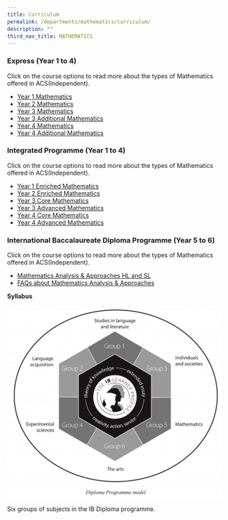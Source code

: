 ```yaml
---
title: Curriculum
permalink: /departments/mathematics/curriculum/
description: ""
third_nav_title: MATHEMATICS
---
```

### Express (Year 1 to 4)

Click on the course options to read more about the types of Mathematics offered in ACS(Independent).

*   <a href="/files/Our%20Departments/Mathematics/Year-1-Express-Mathematics.pdf" target="_blank">Year 1 Mathematics</a>
*   <a href="/files/Our%20Departments/Mathematics/Year-2-Express-Mathematics-Course-Outline.pdf" target="_blank">Year 2 Mathematics</a>
*   <a href="/files/Our%20Departments/Mathematics/Year-3-Express-Mathematics.pdf" target="_blank">Year 3 Mathematics</a>
*   <a href="/files/Our%20Departments/Mathematics/Year-3-Express-Additional-Mathematics.pdf" target="_blank">Year 3 Additional Mathematics</a>
*   <a href="/files/Our%20Departments/Mathematics/Year-4-Express-Mathematics.pdf" target="_blank">Year 4 Mathematics</a>
*   <a href="/files/Our%20Departments/Mathematics/Year-4-Express-A-Maths.pdf" target="_blank">Year 4 Additional Mathematics</a>

### Integrated Programme (Year 1 to 4)

Click on the course options to read more about the types of Mathematics offered in ACS(Independent).

*   <a href="/files/Our%20Departments/Mathematics/Year-1-Enriched-Mathematics.pdf" target="_blank">Year 1 Enriched Mathematics</a>
*   <a href="/files/Our%20Departments/Mathematics/Year-2-Enriched-Mathematics-Course-Outline.pdf" target="_blank">Year 2 Enriched Mathematics</a>
*   <a href="/files/Our%20Departments/Mathematics/Year-3IP-Core-Mathematics.pdf" target="_blank">Year 3 Core Mathematics</a>
*   <a href="/files/Our%20Departments/Mathematics/Y3IP_Advanced-Math.pdf" target="_blank">Year 3 Advanced Mathematics</a>
*   <a href="/files/Our%20Departments/Mathematics/Year-4IP-Core-Mathematics.pdf" target="_blank">Year 4 Core Mathematics</a>
*   <a href="/files/Our%20Departments/Mathematics/Year-4IP-Advanced-Mathematics.pdf" target="_blank">Year 4 Advanced Mathematics</a>

### International Baccalaureate Diploma Programme (Year 5 to 6)

Click on the course options to read more about the types of Mathematics offered in ACS(Independent).

*   <a href="/files/Our%20Departments/Mathematics/subject-brief-dp-math-analysis-and-approaches-en.pdf" target="_blank">Mathematics Analysis & Approaches HL and SL</a>
*   <a href="/files/Our%20Departments/Mathematics/FAQ-on-Maths-AA.pdf" target="_blank">FAQs about Mathematics Analysis & Approaches</a>

**Syllabus**

<a href="/images/Our%20Departments/Diploma-Programme-Model-1024x911-1024x911.jpg"> <img src="/images/Our%20Departments/Diploma-Programme-Model-1024x911-1024x911.jpg"></a>

Six groups of subjects in the IB Diploma programme.